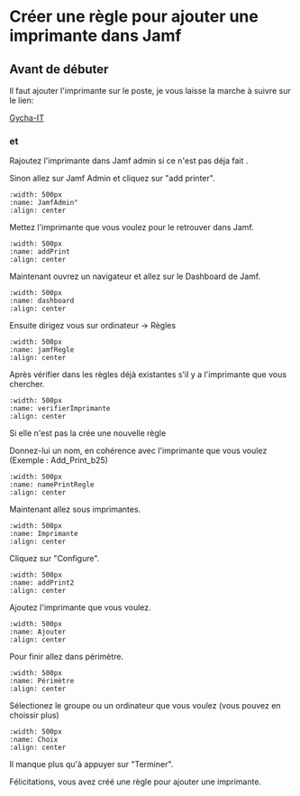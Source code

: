 
# Créer une règle pour ajouter une imprimante dans Jamf

## Avant de débuter 

Il faut ajouter l'imprimante sur le poste, je vous laisse la marche à suivre sur le lien:

[Gycha-IT][1]

### et

Rajoutez l'imprimante dans Jamf admin si ce n'est pas déja fait .

Sinon allez sur Jamf Admin et cliquez sur "add printer".

```{image} images/addPrintJamfAdmin.png
:width: 500px
:name: JamfAdmin"
:align: center
```

Mettez l'imprimante que vous voulez pour le retrouver dans Jamf.

```{image} images/jamfAdminPrint.png
:width: 500px
:name: addPrint
:align: center
```

Maintenant ouvrez un navigateur et allez sur le Dashboard de Jamf.

```{image} images/Dashboard-jamf.png
:width: 500px
:name: dashboard
:align: center
```

Ensuite dirigez vous sur ordinateur -> Règles

```{image} images/jamfRegle.png
:width: 500px
:name: jamfRegle
:align: center
```

Après vérifier dans les règles déjà existantes s'il y a l'imprimante que vous chercher.

```{image} images/verifierImprimante.png
:width: 500px
:name: verifierImprimante
:align: center
```

Si elle n'est pas la crée une nouvelle règle

Donnez-lui un nom, en cohérence avec l'imprimante que vous voulez (Exemple : Add_Print_b25)

```{image} images/namePrintRegle.png
:width: 500px
:name: namePrintRegle
:align: center
```

Maintenant allez sous imprimantes.

```{image} images/ImprimanteJamf.png
:width: 500px
:name: Imprimante
:align: center
```

Cliquez sur "Configure".

```{image} images/addPrint.png
:width: 500px
:name: addPrint2
:align: center
```

Ajoutez l'imprimante que vous voulez.

```{image} images/addPrintData.png
:width: 500px
:name: Ajouter
:align: center
```

Pour finir allez dans périmètre.

```{image} images/perimetrePrint.png
:width: 500px
:name: Périmètre
:align: center
```

Sélectionez le groupe ou un ordinateur que vous voulez (vous pouvez en choissir plus)

```{image} images/perimetreAddPrint.png
:width: 500px
:name: Choix
:align: center
```

Il manque plus qu'à appuyer sur "Terminer".

Félicitations, vous avez créé une règle pour ajouter une imprimante.

[//]: # (Links)
[1]: https://sites.google.com/view/gycha-it/ressources#h.r65nzqlnc3we
